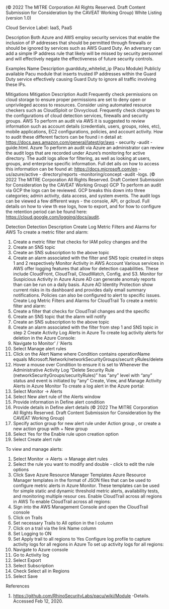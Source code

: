  
(© 2022 The MITRE Corporation All Rights Reserved. Draft Content 
Submission for Consideration by the CAVEAT Working Group) 
 White Listing (version 1.0) 
 
Cloud Service Label: IaaS, PaaS 
 
Description 
Both Azure and AWS employ security services that enable the inclusion of IP addresses 
that should be permitted through firewalls or should be ignored by services such as 
AWS Guard Duty. An adversary can add a simple IP address rule that likely will be 
missed by security personnel and will effectively negate the effectiveness of future 
security controls. 
 
Examples 
Name Description 
guardduty\_whitelist\_ip (Pacu Module) 
 Publicly available Pacu module that inserts trusted IP 
addresses within the Guard Duty service effectively 
causing Guard Duty to ignore all traffic involving these 
IPs. 
 
Mitigations 
Mitigation Description 
Audit Frequently check permissions on cloud storage to 
ensure proper permissions are set to deny open or 
unprivileged access to resources. Consider using 
automated resource checkers such as CloudSploit or 
Divvycloud. Frequently check changes to the 
configurations of cloud detection services, firewalls and 
security groups. 
 AWS To perform an audit via AWS it is suggested to review 
information such as account details (credentials, users, 
groups, roles, etc), mobile applications, EC2 
configurations, policies, and account activity. How to 
audit these different factors can be found i n detail at: 
https://docs.aws.amazon.com/general/latest/gr/aws -
security -audit -guide.html. 
 Azure To perform an audit via Azure an administrator can 
review the audit logs that are recorded under Azure’s 
monitoring for active directory. The audit logs allow for 
filtering, as well as looking at users, groups, and 
enterprise specific information. Full det ails on how to 
access this information can be found at: 
https://docs.microsoft.com/en -us/azure/active -
directory/reports -monitoring/concept -audit -logs. 
(© 2022 The MITRE Corporation All Rights Reserved. Draft Content 
Submission for Consideration by the CAVEAT Working Group) 
 GCP To perform an audit via GCP the logs can be reviewed. 
GCP breaks this down into three categories; admin 
activity, data access, and system events. The audit logs 
can be viewed a few different ways - the console, API, 
or gcloud. Full details on how to view th ese logs, how to 
export, and for how to configure the retention period 
can be found here: 
https://cloud.google.com/logging/docs/audit. 
 
Detection 
Detection Description 
Create Log Metric Filters and Alarms for AWS To create a metric filter and alarm: 
1. Create a metric filter that checks for IAM policy 
changes and the  
2. Create an SNS topic 
3. Create an SNS subscription to the above topic 
4. Create an alarm associated with the filter and SNS 
topic created in steps 1 and 2 respectively 
Monitor Activity in AWS Account Various services in AWS offer logging features that allow for 
detection capabilities. These include CloudFront, CloudTrail, 
CloudWatch, Config, and S3. 
Monitor for Suspicious Activity in Azure Azure AD can generate anomaly reports than can be run on 
a daily basis. Azure AD Identity Protection show current risks 
in its dashboard and provides daily email summary 
notifications. Policies can also be configured to alert to 
specific issues. 
Create Log Metric Filters and Alarms for CloudTrail To create a metric filter and alarm: 
1. Create a filter that checks for CloudTrail changes 
and the specific  
2. Create an SNS topic that the alarm will notify 
3. Create an SNS subscription to the above topic 
4. Create an alarm associated with the filter from 
step 1 and SNS topic in step 2 
Create Activity Log Alerts in Azure To create log activity alerts for deletion in the Azure 
Console: 
1. Navigate to Monitor’ / ‘Alerts 
2. Select Manage alert rules 
3. Click on the Alert Name where Condition contains 
operationName equals 
Microsoft.Network/networkSecurityGroups/securit
yRules/delete 
4. Hover a mouse over Condition to ensure it is set to 
Whenever the Administrative Activity Log “Delete 
Security Rule 
(networkSecurityGroups/securityRules)” has “any” 
level with “any” status and event is initiated by 
“any” 
Create, View, and Manage Activity Alerts in Azure Monitor To create a log alert in the Azure portal: 
1. Select Monitor -> Alerts 
2. Select New alert rule of the Alerts window 
3. Provide information in Define alert condition 
4. Provide details in Define alert details 
(© 2022 The MITRE Corporation All Rights Reserved. Draft Content 
Submission for Consideration by the CAVEAT Working Group) 
 5. Specify action group for new alert rule under 
Action group , or create a new action group with + 
New group 
6. Select Yes for the Enable rule upon creation 
option 
7. Select Create alert rule 
 
To view and manage alerts: 
1. Select Monitor -> Alerts -> Manage alert rules 
2. Select the rule you want to modify and double -
click to edit the rule options 
3. Click Save 
Azure Resource Manager Templates Azure Resource Manager templates in the format of JSON 
files that can be used to configure metric alerts in Azure 
Monitor. These templates can be used for simple static and 
dynamic threshold metric alerts, availability tests, and 
monitoring multiple resour ces. 
Enable CloudTrail across all regions in AWS To enable CloudTrail across all regions: 
1. Sign into the AWS Management Console and open 
the CloudTrail console 
2. Click on Trails 
3. Set necessary Trails to All option in the I column 
4. Click on a trail via the link Name column 
5. Set Logging to ON 
6. Set Apply trail to all regions to Yes 
Configure log profile to capture activity logs for all regions in 
Azure To set up activity logs for all regions: 
1. Navigate to Azure console 
2. Go to Activity log 
3. Select Export 
4. Select Subscription 
5. Check Select all in Regions 
6. Select Save 
 
References 
1. https://github.com/RhinoSecurityLabs/pacu/wiki/Module -Details. Accessed Feb 
12, 2020. 
 
 
 